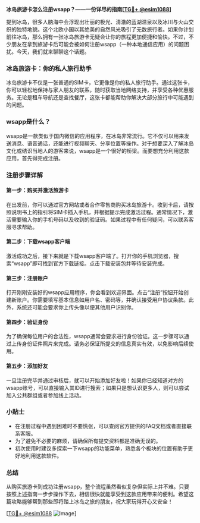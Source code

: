 **冰岛旅游卡怎么注册wsapp？——一份详尽的指南[[TG💪+ @esim1088](https://t.me/s/esim1088)]**

提到冰岛，很多人脑海中会浮现出壮丽的极光、清澈的蓝湖温泉以及冰川与火山交织的独特地貌。这个北欧小国以其绝美的自然风光吸引了无数旅行者。如果你计划前往冰岛，那么拥有一张冰岛旅游卡无疑会让你的旅程更加便捷和愉快。不过，不少朋友在拿到旅游卡后可能会被如何注册wsapp（一种本地通信应用）的问题困扰。今天，我们就来聊聊这个话题。

### 冰岛旅游卡：你的私人旅行助手

冰岛旅游卡不仅是一张普通的SIM卡，它更像是你的私人旅行助手。通过这张卡，你可以轻松地保持与家人朋友的联系，随时获取当地网络支持，并享受各种优惠服务。无论是租车导航还是查找餐厅，这张卡都能帮助你解决大部分旅行中可能遇到的问题。

### wsapp是什么？

wsapp是一款类似于国内微信的应用程序，在冰岛非常流行。它不仅可以用来发送消息、语音通话，还能进行视频聊天、分享位置等操作。对于想要深入了解冰岛文化或结识当地人的游客来说，wsapp是一个很好的桥梁。而要想充分利用这款应用，首先得完成注册。

### 注册步骤详解

#### 第一步：购买并激活旅游卡

在出发前，你可以通过官方网站或者合作零售商购买冰岛旅游卡。收到卡后，请按照说明书上的指引将SIM卡插入手机，并根据提示完成激活过程。通常情况下，激活需要输入你的手机号码以及收到的验证码。如果过程中有任何疑问，可以联系客服寻求帮助。

#### 第二步：下载wsapp客户端

激活成功之后，接下来就是下载wsapp客户端了。打开你的手机浏览器，搜索“wsapp”即可找到官方下载链接。点击下载安装包并等待安装完成。

#### 第三步：注册账户

打开刚刚安装好的wsapp应用程序，你会看到欢迎界面。点击“注册”按钮开始创建新账户。你需要填写基本信息如用户名、密码等，并确认接受用户协议条款。此外，系统还可能会要求你上传头像以便其他用户识别你。

#### 第四步：验证身份

为了确保每位用户的合法性，wsapp通常会要求进行身份验证。这一步骤可以通过上传身份证件照片来完成。请务必保证所提交的信息真实有效，以免影响后续使用。

#### 第五步：添加好友

一旦注册完毕并通过审核后，就可以开始添加好友啦！如果你已经知道对方的wsapp账号，可以直接输入其ID进行搜索；如果只是想认识更多人，则可以尝试加入公共群组或者参加线上活动。

### 小贴士

- 在注册过程中遇到困难时不要慌张，可以查阅官方提供的FAQ文档或者直接联系客服。
- 为了避免不必要的麻烦，请确保所有提交资料都是准确无误的。
- 初次使用时建议多探索一下wsapp的功能菜单，熟悉各个板块的位置有助于更好地利用这款软件。

### 总结

从购买旅游卡到成功注册wsapp，整个流程虽然看似复杂但实际上并不难。只要按照上述指南一步步操作下去，相信很快就能享受到这款应用带来的便利。希望这篇攻略能够帮到那些即将踏上冰岛之旅的朋友，祝大家玩得开心又安全！

[[TG💪+ @esim1088](https://t.me/s/esim1088) ![Image](https://i.postimg.cc/4NQfJmqS/Snipaste-2025-05-13-00-14-12.png)]